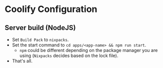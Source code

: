 # Coolify Configuration 

## Server build (NodeJS)
- Set `Build Pack` to `nixpacks`.
- Set the start command to `cd apps/<app-name> && npm run start`.
   - `npm` could be different depending on the package manager you are using (`Nixpacks` decides based on the lock file).
- That's all.
